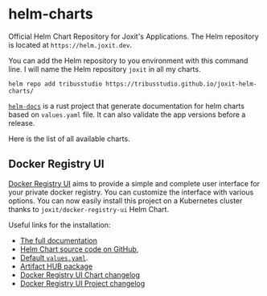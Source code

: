 # helm-charts

Official Helm Chart Repository for Joxit's Applications. The Helm repository is located at `https://helm.joxit.dev`.

You can add the Helm repository to you environment with this command line. I will name the Helm repository `joxit` in all my charts.

```
helm repo add tribusstudio https://tribusstudio.github.io/joxit-helm-charts/
```

[`helm-docs`](https://github.com/Joxit/helm-charts/tree/main/helm-docs) is a rust project that generate documentation for helm charts based on `values.yaml` file. It can also validate the app versions before a release.

Here is the list of all available charts.

## Docker Registry UI

[Docker Registry UI](https://github.com/Joxit/docker-registry-ui) aims to provide a simple and complete user interface for your private docker registry. You can customize the interface with various options. You can now easily install this project on a Kubernetes cluster thanks to `joxit/docker-registry-ui` Helm Chart.

Useful links for the installation:
- [The full documentation](https://helm.joxit.dev/charts/docker-registry-ui/)
- [Helm Chart source code on GitHub](https://github.com/Joxit/helm-charts/tree/main/charts/docker-registry-ui),
- [Default `values.yaml`](https://github.com/Joxit/helm-charts/tree/main/charts/docker-registry-ui/values.yaml).
- [Artifact HUB package](https://artifacthub.io/packages/helm/joxit/docker-registry-ui)
- [Docker Registry UI Chart changelog](https://github.com/Joxit/helm-charts/releases?q=docker-registry-ui&expanded=true)
- [Docker Registry UI Project changelog](https://github.com/Joxit/docker-registry-ui/releases)
